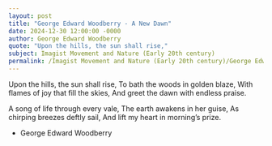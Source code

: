 ```yaml
---
layout: post
title: "George Edward Woodberry - A New Dawn"
date: 2024-12-30 12:00:00 -0000
author: George Edward Woodberry
quote: "Upon the hills, the sun shall rise,"
subject: Imagist Movement and Nature (Early 20th century)
permalink: /Imagist Movement and Nature (Early 20th century)/George Edward Woodberry/George Edward Woodberry - A New Dawn
---
```


Upon the hills, the sun shall rise,
To bath the woods in golden blaze,
With flames of joy that fill the skies,
And greet the dawn with endless praise.

A song of life through every vale,
The earth awakens in her guise,
As chirping breezes deftly sail,
And lift my heart in morning’s prize.

- George Edward Woodberry
